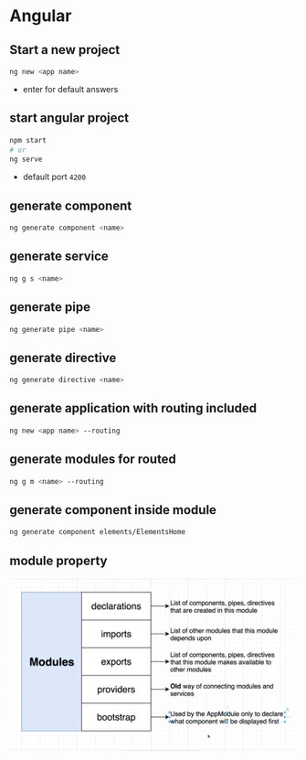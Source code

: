 # Angular

## Start a new project
```bash
ng new <app name>
```
- enter for default answers

## start angular project
```bash
npm start 
# or
ng serve
```
- default port
` 4200 `

## generate component
```bash
ng generate component <name>
```

## generate service
```bash
ng g s <name>
```

## generate pipe
```bash
ng generate pipe <name>
```

## generate directive
```bash
ng generate directive <name>
```

## generate application with routing included
```bash
ng new <app name> --routing
```

## generate modules for routed
```bash
ng g m <name> --routing
```

## generate component inside module
```bash
ng generate component elements/ElementsHome
```

## module property
![alt text](module-property.png)